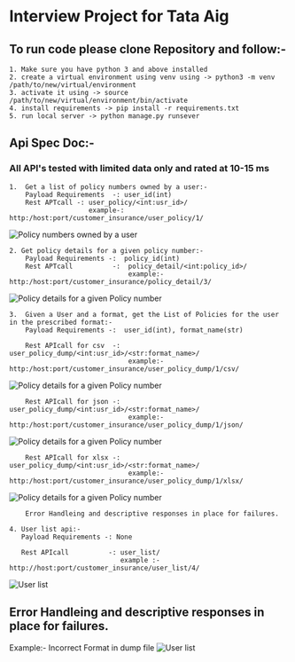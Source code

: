 # Interview Project for Tata Aig

## To run code please clone Repository and follow:-
    1. Make sure you have python 3 and above installed
    2. create a virtual environment using venv using -> python3 -m venv /path/to/new/virtual/environment
    3. activate it using -> source /path/to/new/virtual/environment/bin/activate
    4. install requirements -> pip install -r requirements.txt
    5. run local server -> python manage.py runsever

## Api Spec Doc:-
### All API's tested with limited data only and rated at 10-15 ms

    1.  Get a list of policy numbers owned by a user:-
        Payload Requirements  -: user_id(int)
        Rest APTcall -: user_policy/<int:usr_id>/
                        example-: http:/host:port/customer_insurance/user_policy/1/
![Policy numbers owned by a user](https://i.ibb.co/YNk0551/Screenshot-2020-09-01-at-12-22-20-PM.png "Policy numbers owned by a user")


    2. Get policy details for a given policy number:-
        Payload Requirements -:  policy_id(int)
        Rest APTcall          -:  policy_detail/<int:policy_id>/
                                  example:- http:/host:port/customer_insurance/policy_detail/3/
![Policy details for a given Policy number](https://i.ibb.co/Ltck0Y2/Screenshot-2020-09-01-at-12-20-38-PM.png "Policy details for a given Policy number")

    3.  Given a User and a format, get the List of Policies for the user in the prescribed format:-
        Payload Requirements -:  user_id(int), format_name(str)

        Rest APIcall for csv  -:  user_policy_dump/<int:usr_id>/<str:format_name>/
                                  example:- http:/host:port/customer_insurance/user_policy_dump/1/csv/
![Policy details for a given Policy number](https://i.ibb.co/N9MZ7Y0/Screenshot-2020-09-01-at-12-37-08-PM.png  "Policy details for a given Policy number")
        
        Rest APIcall for json -:  user_policy_dump/<int:usr_id>/<str:format_name>/
                                  example:- http:/host:port/customer_insurance/user_policy_dump/1/json/
![Policy details for a given Policy number](https://i.ibb.co/rQ7KGrF/Screenshot-2020-09-01-at-12-34-27-PM.png "Policy details for a given Policy number")

        Rest APIcall for xlsx -:  user_policy_dump/<int:usr_id>/<str:format_name>/
                                  example:- http:/host:port/customer_insurance/user_policy_dump/1/xlsx/
![Policy details for a given Policy number](https://i.ibb.co/TK0mD5t/Screenshot-2020-09-01-at-12-50-09-PM.png "Policy details for a given Policy number")

        Error Handleing and descriptive responses in place for failures.

    4. User list api:-
       Payload Requirements -: None

       Rest APIcall          -: user_list/
                                example :- http://host:port/customer_insurance/user_list/4/
![User list](https://i.ibb.co/GVW57WC/Screenshot-2020-09-01-at-12-21-45-PM.png "Policy details for a given Policy number")
        


## Error Handleing and descriptive responses in place for failures.
Example:- Incorrect Format in dump file
![User list](https://i.ibb.co/7GjM2HG/Screenshot-2020-09-01-at-1-34-16-PM.png "Policy details for a given Policy number")
